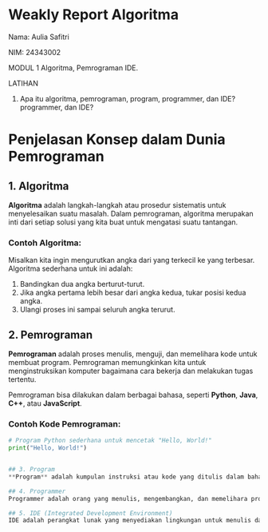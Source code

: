 # Weakly Report Algoritma
Nama: Aulia Safitri

NIM: 24343002

MODUL 1  Algoritma, Pemrograman IDE.

LATIHAN 
1. Apa itu algoritma, pemrograman, program, programmer, dan IDE? programmer, dan IDE?
# Penjelasan Konsep dalam Dunia Pemrograman

## 1. Algoritma
**Algoritma** adalah langkah-langkah atau prosedur sistematis untuk menyelesaikan suatu masalah. Dalam pemrograman, algoritma merupakan inti dari setiap solusi yang kita buat untuk mengatasi suatu tantangan.

### Contoh Algoritma:
Misalkan kita ingin mengurutkan angka dari yang terkecil ke yang terbesar. Algoritma sederhana untuk ini adalah:
1. Bandingkan dua angka berturut-turut.
2. Jika angka pertama lebih besar dari angka kedua, tukar posisi kedua angka.
3. Ulangi proses ini sampai seluruh angka terurut.

## 2. Pemrograman
**Pemrograman** adalah proses menulis, menguji, dan memelihara kode untuk membuat program. Pemrograman memungkinkan kita untuk menginstruksikan komputer bagaimana cara bekerja dan melakukan tugas tertentu.

Pemrograman bisa dilakukan dalam berbagai bahasa, seperti **Python**, **Java**, **C++**, atau **JavaScript**.

### Contoh Kode Pemrograman:
```python
# Program Python sederhana untuk mencetak "Hello, World!"
print("Hello, World!")


## 3. Program
**Program** adalah kumpulan instruksi atau kode yang ditulis dalam bahasa pemrograman yang dapat dieksekusi oleh komputer. Program mengatur bagaimana komputer harus berperilaku dalam situasi tertentu.

## 4. Programmer
Programmer adalah orang yang menulis, mengembangkan, dan memelihara program komputer. Seorang programmer harus menguasai bahasa pemrograman dan prinsip-prinsip algoritma untuk dapat membuat solusi yang efektif.

## 5. IDE (Integrated Development Environment)
IDE adalah perangkat lunak yang menyediakan lingkungan untuk menulis dan mengelola kode dengan berbagai alat, seperti editor kode, debugger, dan compiler. IDE memudahkan programmer dalam menulis kode yang efisien dan bebas kesalahan.
